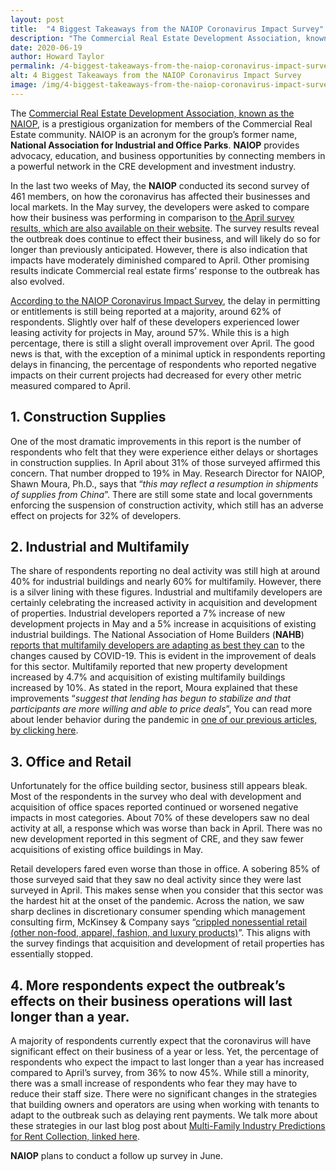 ```yaml
---
layout: post
title:  "4 Biggest Takeaways from the NAIOP Coronavirus Impact Survey"
description: "The Commercial Real Estate Development Association, known as the NAIOP, is a prestigious organization for members of the Commercial Real Estate community."
date: 2020-06-19
author: Howard Taylor
permalink: /4-biggest-takeaways-from-the-naiop-coronavirus-impact-survey/
alt: 4 Biggest Takeaways from the NAIOP Coronavirus Impact Survey
image: /img/4-biggest-takeaways-from-the-naiop-coronavirus-impact-survey.jpg
---
```



The [Commercial Real Estate Development Association, known as the NAIOP](https://naiop.org/), is a prestigious organization for members of the Commercial Real Estate community. NAIOP is an acronym for the group’s former name, **National Association for Industrial and Office Parks**. **NAIOP** provides advocacy, education, and business opportunities by connecting members in a powerful network in the CRE development and investment industry.<!--more-->

In the last two weeks of May, the **NAIOP** conducted its second survey of 461 members,  on how the coronavirus has affected their businesses and local markets. In the May survey, the developers were asked to compare how their business was performing in comparison to [the April survey results, which are also available on their website](http://blog.naiop.org/2020/04/naiop-survey-finds-tempered-optimism-among-delays-and-negotiations/). The survey results reveal the outbreak does continue to effect their business, and will likely do so for longer than previously anticipated. However, there is also indication that impacts have moderately diminished compared to April. Other promising results indicate Commercial real estate firms’ response to the outbreak has also evolved.

[According to the NAIOP Coronavirus Impact Survey](http://blog.naiop.org/2020/05/naiop-may-coronavirus-impact-survey-reveals-modest-improvement-in-conditions-for-development/), the delay in permitting or entitlements is still being reported at a majority, around 62% of respondents. Slightly over half of these developers experienced lower leasing activity for projects in May, around 57%. While this is a high percentage, there is still a slight overall improvement over April. The good news is that, with the exception of a minimal uptick in respondents reporting delays in financing, the percentage of respondents who reported negative impacts on their current projects had decreased for every other metric measured compared to April.

## 1. Construction Supplies
One of the most dramatic improvements in this report is the number of respondents who felt that they were experience either delays or shortages in construction supplies. In April about 31% of those surveyed affirmed this concern. That number dropped to 19% in May. Research Director for NAIOP, Shawn Moura, Ph.D., says that “*this may reflect a resumption in shipments of supplies from China*”. There are still some state and local governments enforcing the suspension of construction activity, which still has an adverse effect on projects for 32% of developers.

## 2. Industrial and Multifamily
The share of respondents reporting no deal activity was still high at around 40% for industrial buildings and nearly 60% for multifamily. However, there is a silver lining with these figures. Industrial and multifamily developers are certainly celebrating the increased activity in acquisition and development of properties. Industrial developers reported a 7% increase of new development projects in May and a 5% increase in acquisitions of existing industrial buildings. The National Association of Home Builders (**NAHB**) [reports that multifamily developers are adapting as best they can](https://nahbnow.com/2020/05/how-the-multifamily-industry-is-adapting-to-covid-19-compliance-challenges/) to the changes caused by COVID-19. This is evident in the improvement of deals for this sector. Multifamily reported that new property development increased by 4.7% and acquisition of existing multifamily buildings increased by 10%. As stated in the report, Moura explained that these improvements “*suggest that lending has begun to stabilize and that participants are more willing and able to price deals*”, You can read more about lender behavior during the pandemic in [one of our previous articles, by clicking here](https://thegriffingrp.com/do-not-worry-about-funding-your-projects-during-the-covid-pandemic/).

## 3. Office and Retail
Unfortunately for the office building sector, business still appears bleak. Most of the respondents in the survey who deal with development and acquisition of office spaces reported continued or worsened negative impacts in most categories. About 70% of these developers saw no deal activity at all, a response which was worse than back in April. There was no new development reported in this segment of CRE, and they saw fewer acquisitions of existing office buildings in May.

Retail developers fared even worse than those in office. A sobering 85% of those surveyed said that they saw no deal activity since they were last surveyed in April. This makes sense when you consider that this sector was the hardest hit at the onset of the pandemic. Across the nation, we saw sharp declines in discretionary consumer spending which management consulting firm, McKinsey & Company says “[crippled nonessential retail (other non-food, apparel, fashion, and luxury products)](https://www.mckinsey.com/business-functions/m-and-a/our-insights/the-next-normal-retail-m-and-a-and-partnerships-after-covid-19#)”. This aligns with the survey findings that acquisition and development of retail properties has essentially stopped.

## 4. More respondents expect the outbreak’s effects on their business operations will last longer than a year.
A majority of respondents currently expect that the coronavirus will have significant effect on their business of a year or less. Yet, the percentage of respondents who expect the impact to last longer than a year has increased compared to April’s survey, from 36% to now 45%. While still a minority, there was a small increase of respondents who fear they may have to reduce their staff size. There were no significant changes in the strategies that building owners and operators are using when working with tenants to adapt to the outbreak such as delaying rent payments. We talk more about these strategies in our last blog post about [Multi-Family Industry Predictions for Rent Collection, linked here](https://thegriffingrp.com/multi-family-industry-predictions-for-rent-collection/).

**NAIOP** plans to conduct a follow up survey in June.
